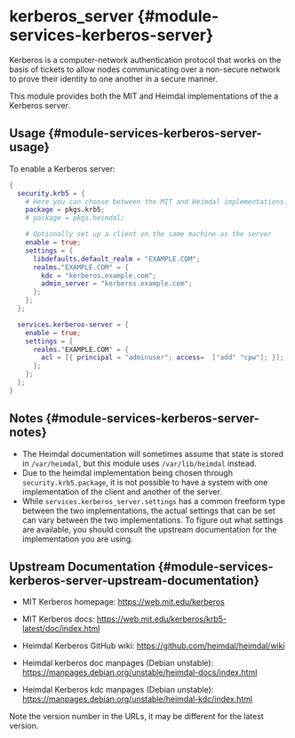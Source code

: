 # kerberos_server {#module-services-kerberos-server}

Kerberos is a computer-network authentication protocol that works on the basis of tickets to allow nodes communicating over a non-secure network to prove their identity to one another in a secure manner.

This module provides both the MIT and Heimdal implementations of the a Kerberos server.

## Usage {#module-services-kerberos-server-usage}

To enable a Kerberos server:

```nix
{
  security.krb5 = {
    # Here you can choose between the MIT and Heimdal implementations.
    package = pkgs.krb5;
    # package = pkgs.heimdal;

    # Optionally set up a client on the same machine as the server
    enable = true;
    settings = {
      libdefaults.default_realm = "EXAMPLE.COM";
      realms."EXAMPLE.COM" = {
        kdc = "kerberos.example.com";
        admin_server = "kerberos.example.com";
      };
    };
  };

  services.kerberos-server = {
    enable = true;
    settings = {
      realms."EXAMPLE.COM" = {
        acl = [{ principal = "adminuser"; access=  ["add" "cpw"]; }];
      };
    };
  };
}
```

## Notes {#module-services-kerberos-server-notes}

- The Heimdal documentation will sometimes assume that state is stored in `/var/heimdal`, but this module uses `/var/lib/heimdal` instead.
- Due to the heimdal implementation being chosen through `security.krb5.package`, it is not possible to have a system with one implementation of the client and another of the server.
- While `services.kerberos_server.settings` has a common freeform type between the two implementations, the actual settings that can be set can vary between the two implementations. To figure out what settings are available, you should consult the upstream documentation for the implementation you are using.

## Upstream Documentation {#module-services-kerberos-server-upstream-documentation}

- MIT Kerberos homepage: https://web.mit.edu/kerberos
- MIT Kerberos docs: https://web.mit.edu/kerberos/krb5-latest/doc/index.html

- Heimdal Kerberos GitHub wiki: https://github.com/heimdal/heimdal/wiki
- Heimdal kerberos doc manpages (Debian unstable): https://manpages.debian.org/unstable/heimdal-docs/index.html
- Heimdal Kerberos kdc manpages (Debian unstable): https://manpages.debian.org/unstable/heimdal-kdc/index.html

Note the version number in the URLs, it may be different for the latest version.

